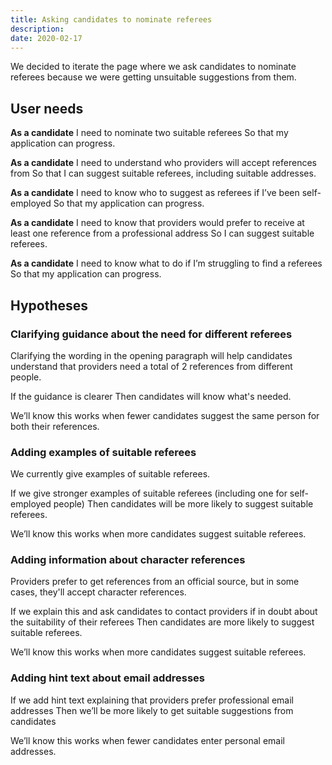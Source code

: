 ```yaml
---
title: Asking candidates to nominate referees
description:
date: 2020-02-17
---
```

We decided to iterate the page where we ask candidates to nominate referees because we were getting unsuitable suggestions from them.

## User needs

**As a candidate**
I need to nominate two suitable referees
So that my application can progress.

**As a candidate**
I need to understand who providers will accept references from
So that I can suggest suitable referees, including suitable addresses.

**As a candidate**
I need to know who to suggest as referees if I’ve been self-employed
So that my application can progress.

**As a candidate**
I need to know that providers would prefer to receive at least one reference from a professional address
So I can suggest suitable referees.

**As a candidate**
I need to know what to do if I’m struggling to find a referees
So that my application can progress.

## Hypotheses

### Clarifying guidance about the need for different referees

Clarifying the wording in the opening paragraph will help candidates understand that providers need a total of 2 references from different people.

If the guidance is clearer
Then candidates will know what's needed.

We’ll know this works when fewer candidates suggest the same person for both their references.

### Adding examples of suitable referees

We currently give examples of suitable referees.

If we give stronger examples of suitable referees (including one for self-employed people)
Then candidates will be more likely to suggest suitable referees.

We’ll know this works when more candidates suggest suitable referees.

### Adding information about character references

Providers prefer to get references from an official source, but in some cases, they'll accept character references.

If we explain this and ask candidates to contact providers if in doubt about the suitability of their referees
Then candidates are more likely to suggest suitable referees.

We’ll know this works when more candidates suggest suitable referees.

### Adding hint text about email addresses

If we add hint text explaining that providers prefer professional email addresses
Then we’ll be more likely to get suitable suggestions from candidates

We’ll know this works when fewer candidates enter personal email addresses.
